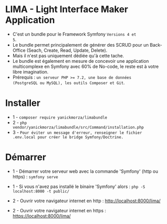 # LIMA - Light Interface Maker Application
- C'est un bundle pour le Framework Symfony <code>Versions 4 et 5</code>.
- Le bundle permet principalement de générer des SCRUD pour un Back-Office (Seach, Create, Read, Update, Delete).
- Mais il n'est pas uniquement dédiée qu'à cette tache.
- Le bundle est également en mesure de concevoir une application multicomplexe en Symfony avec 60% de No-code, le reste est à votre libre imagination.
- Prérequis : <code>un serveur PHP >= 7.2, une base de données (PostgreSQL ou MySQL), les outils Composer et Git</code>.

# Installer

- 1 - <code>composer require yanickmorza/limabundle</code>
- 2 - <code>php vendor/yanickmorza/limabundle/src/Command/installation.php</code>
- 3 - <code>Pour éviter un message d'erreur, renseigner le fichier .env.local pour créer le bridge Symfony/Doctrine.</code>

# Démarrer

- 1 - Démarrer votre serveur web avec la commande 'Symfony' (http ou https) : 
<code>symfony serve</code>
- 1 - Si vous n'avez pas installé le binaire 'Symfony' alors :
<code>php -S localhost:8000 -t public/</code>

- 2 - Ouvrir votre navigateur internet en http : <a href="http://localhost:8000/lima/">http://localhost:8000/lima/</a>
- 2 - Ouvrir votre navigateur internet en https : <a href="https://localhost:8000/lima/">https://localhost:8000/lima/</a>
